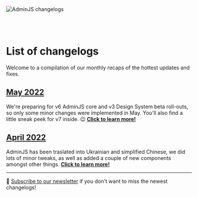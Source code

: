 <div>
   <img style="padding-bottom:50px" alt="AdminJS changelogs" src="https://docs.adminjs.co/images/logo-reg.svg">
</div>

# List of changelogs

Welcome to a compilation of our monthly recaps of the hottest updates and fixes.

## [May 2022](https://changelog.adminjs.co/2022/may)
We're preparing for v6 AdminJS core and v3 Design System beta roll-outs, so only some minor changes were implemented in May. You'll also find a little sneak peek for v7 inside. 😉 [**Click to learn more!**](https://changelog.adminjs.co/2022/may)

## [April 2022](https://changelog.adminjs.co/2022/april)
AdminJS has been traslated into Ukrainian and simplified Chinese, we did lots of minor tweaks, as well as added a couple of new components amongst other things. [**Click to learn more!**](https://changelog.adminjs.co/2022/april)

___

:incoming_envelope: [Subscribe to our newsletter](http://newsletter.adminjs.co/) if you don't want to miss the newest changelogs!
